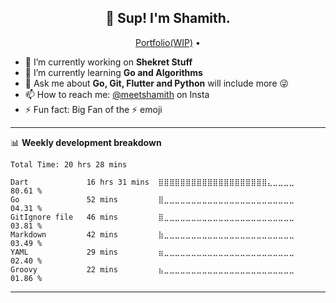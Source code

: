 <h2 align="center">👋 Sup! I'm Shamith.</h2>
<p align="center">
  <a href="https://shamith.me">Portfolio(WIP)</a> •
</p>


- 🔭 I’m currently working on **Shekret Stuff**
- 🌱 I’m currently learning **Go and Algorithms**
- 💬 Ask me about **Go, Git, Flutter and Python** will include more 😜
- 📫 How to reach me: [@meetshamith](https://instagram.com/meetshamith) on Insta
- ⚡ Fun fact: Big Fan of the :zap: emoji

-------

📊 **Weekly development breakdown**
<!--START_SECTION:waka-->

```text
Total Time: 20 hrs 28 mins

Dart             16 hrs 31 mins  ⣿⣿⣿⣿⣿⣿⣿⣿⣿⣿⣿⣿⣿⣿⣿⣿⣿⣿⣿⣿⣄⣀⣀⣀⣀   80.61 %
Go               52 mins         ⣿⣀⣀⣀⣀⣀⣀⣀⣀⣀⣀⣀⣀⣀⣀⣀⣀⣀⣀⣀⣀⣀⣀⣀⣀   04.31 %
GitIgnore file   46 mins         ⣿⣀⣀⣀⣀⣀⣀⣀⣀⣀⣀⣀⣀⣀⣀⣀⣀⣀⣀⣀⣀⣀⣀⣀⣀   03.81 %
Markdown         42 mins         ⣷⣀⣀⣀⣀⣀⣀⣀⣀⣀⣀⣀⣀⣀⣀⣀⣀⣀⣀⣀⣀⣀⣀⣀⣀   03.49 %
YAML             29 mins         ⣶⣀⣀⣀⣀⣀⣀⣀⣀⣀⣀⣀⣀⣀⣀⣀⣀⣀⣀⣀⣀⣀⣀⣀⣀   02.40 %
Groovy           22 mins         ⣦⣀⣀⣀⣀⣀⣀⣀⣀⣀⣀⣀⣀⣀⣀⣀⣀⣀⣀⣀⣀⣀⣀⣀⣀   01.86 %
```

<!--END_SECTION:waka-->

-------